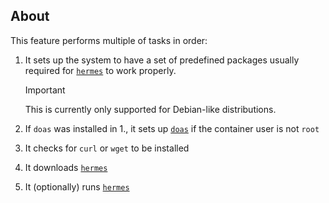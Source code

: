 ## About

This feature performs multiple of tasks in order:

1. It sets up the system to have a set of predefined packages usually required for [`hermes`][link::hermes] to work properly.

    > [!IMPORTANT]
    >
    > This is currently only supported for Debian-like distributions.
2. If `doas` was installed in 1., it sets up [`doas`][link::doas] if the container user is not `root`
3. It checks for `curl` or `wget` to be installed
4. It downloads [`hermes`][link::hermes]
5. It (optionally) runs [`hermes`][link::hermes]

[//]: # (Links)

[link::hermes]: https://github.com/georglauterbach/hermes
[link::doas]: https://wiki.archlinux.org/title/Doas
